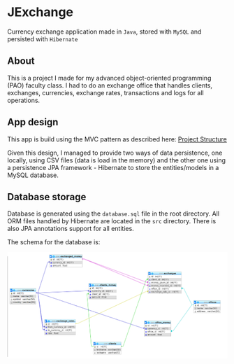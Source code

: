 # JExchange

Currency exchange application made in `Java`, stored with `MySQL` and persisted with `Hibernate`

## About

This is a project I made for my advanced object-oriented programming (PAO) faculty class.
I had to do an exchange office that handles clients, exchanges, currencies, exchange rates, transactions and logs for all operations.

## App design

This app is build using the MVC pattern as described here: [Project Structure](https://github.com/adrianbuturuga/pao_lab/tree/master/projectStructure)

Given this design, I managed to provide two ways of data persistence, one locally, using CSV files (data is load in the memory) and the other one using a persistence JPA framework - Hibernate to store the entities/models in a MySQL database.

## Database storage

Database is generated using the `database.sql` file in the root directory.
All ORM files handled by Hibernate are located in the `src` directory. There is also JPA annotations support for all entities.

The schema for the database is:

![DB Schema](schema.png)